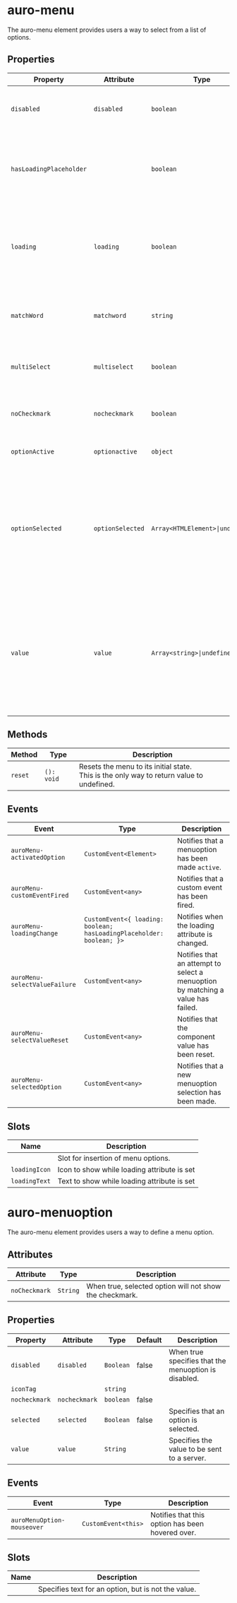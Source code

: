 # auro-menu

The auro-menu element provides users a way to select from a list of options.

## Properties

| Property                | Attribute        | Type                            | Default     | Description                                      |
|-------------------------|------------------|---------------------------------|-------------|--------------------------------------------------|
| `disabled`              | `disabled`       | `boolean`                       |             | When true, the entire menu and all options are disabled; |
| `hasLoadingPlaceholder` |                  | `boolean`                       |             | Indicates whether the menu has a loadingIcon or loadingText to render when in a loading state. |
| `loading`               | `loading`        | `boolean`                       | false       | When true, displays a loading state using the loadingIcon and loadingText slots if provided. |
| `matchWord`             | `matchword`      | `string`                        | "undefined" | Specifies a string used to highlight matched string parts in options. |
| `multiSelect`           | `multiselect`    | `boolean`                       | false       | When true, the selected option can be multiple options. |
| `noCheckmark`           | `nocheckmark`    | `boolean`                       | false       | When true, selected option will not show the checkmark. |
| `optionActive`          | `optionactive`   | `object`                        | "undefined" | Specifies the current active menuOption.         |
| `optionSelected`        | `optionSelected` | `Array<HTMLElement>\|undefined` | "undefined" | An array of currently selected menu options. In single-select mode, the array will contain only one HTMLElement. `undefined` when no options are selected. |
| `value`                 | `value`          | `Array<string>\|undefined`      | "undefined" | Value selected for the menu. `undefined` when no selection has been made, otherwise an array of strings. In single-select mode, the array will contain only one value. |

## Methods

| Method  | Type       | Description                                      |
|---------|------------|--------------------------------------------------|
| `reset` | `(): void` | Resets the menu to its initial state.<br />This is the only way to return value to undefined. |

## Events

| Event                         | Type                                             | Description                                      |
|-------------------------------|--------------------------------------------------|--------------------------------------------------|
| `auroMenu-activatedOption`    | `CustomEvent<Element>`                           | Notifies that a menuoption has been made `active`. |
| `auroMenu-customEventFired`   | `CustomEvent<any>`                               | Notifies that a custom event has been fired.     |
| `auroMenu-loadingChange`      | `CustomEvent<{ loading: boolean; hasLoadingPlaceholder: boolean; }>` | Notifies when the loading attribute is changed.  |
| `auroMenu-selectValueFailure` | `CustomEvent<any>`                               | Notifies that an attempt to select a menuoption by matching a value has failed. |
| `auroMenu-selectValueReset`   | `CustomEvent<any>`                               | Notifies that the component value has been reset. |
| `auroMenu-selectedOption`     | `CustomEvent<any>`                               | Notifies that a new menuoption selection has been made. |

## Slots

| Name          | Description                                 |
|---------------|---------------------------------------------|
|               | Slot for insertion of menu options.         |
| `loadingIcon` | Icon to show while loading attribute is set |
| `loadingText` | Text to show while loading attribute is set |


# auro-menuoption

The auro-menu element provides users a way to define a menu option.

## Attributes

| Attribute     | Type     | Description                                      |
|---------------|----------|--------------------------------------------------|
| `noCheckmark` | `String` | When true, selected option will not show the checkmark. |

## Properties

| Property      | Attribute     | Type      | Default | Description                                      |
|---------------|---------------|-----------|---------|--------------------------------------------------|
| `disabled`    | `disabled`    | `Boolean` | false   | When true specifies that the menuoption is disabled. |
| `iconTag`     |               | `string`  |         |                                                  |
| `nocheckmark` | `nocheckmark` | `boolean` | false   |                                                  |
| `selected`    | `selected`    | `Boolean` | false   | Specifies that an option is selected.            |
| `value`       | `value`       | `String`  |         | Specifies the value to be sent to a server.      |

## Events

| Event                      | Type                | Description                                      |
|----------------------------|---------------------|--------------------------------------------------|
| `auroMenuOption-mouseover` | `CustomEvent<this>` | Notifies that this option has been hovered over. |

## Slots

| Name | Description                                      |
|------|--------------------------------------------------|
|      | Specifies text for an option, but is not the value. |
